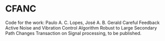 # CFANC
Code for the work:
Paulo A. C. Lopes, José A. B. Gerald
Careful Feedback Active Noise and Vibration Control Algorithm Robust to Large Secondary Path Changes
Transaction on Signal processing, to be published.
